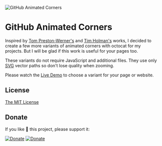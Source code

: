 ![GitHub Animated Corners](https://eugena.github.io/github-animated-corners/img/github-animated-corners-og.png)

GitHub Animated Corners
=======================

Inspired by [Tom Preston-Werner's](https://github.com/blog/273-github-ribbons) and [Tim Holman's](https://tholman.com/github-corners/) works, I decided to create a few more variants of animated corners with octocat for my projects. But I will be glad if this work is useful for your pages too.

These variants do not require JavaScript and additional files. They use only [SVG](https://github.com/eugena/github-animated-corners/tree/main/svg) vector paths so don't lose quality when zooming.

Please watch the [Live Demo](https://eugena.github.io/github-animated-corners) to choose a variant for your page or website.

License
--------
[The MIT License](LICENSE)

Donate
-------
If you like :sparkling_heart: this project, please support it: 

[![Donate](https://img.shields.io/badge/Donate-PayPal-00aeff.svg)](https://paypal.me/yaeugena)
[![Donate](https://img.shields.io/badge/Donate-Yandex.Money%20|%20Yumoney-ffd500.svg)](https://yoomoney.ru/to/41001667292962)


